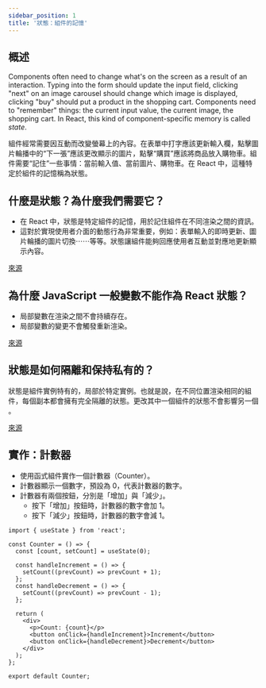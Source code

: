 ```yaml
---
sidebar_position: 1
title: '狀態：組件的記憶'
---
```


## 概述

Components often need to change what's on the screen as a result of an interaction. Typing into the form should update the input field, clicking "next" on an image carousel should change which image is displayed, clicking "buy" should put a product in the shopping cart. Components need to "remember" things: the current input value, the current image, the shopping cart. In React, this kind of component-specific memory is called _state_.

組件經常需要因互動而改變螢幕上的內容。在表單中打字應該更新輸入欄，點擊圖片輪播中的“下一張”應該更改顯示的圖片，點擊“購買”應該將商品放入購物車。組件需要“記住”一些事情：當前輸入值、當前圖片、購物車。在 React 中，這種特定於組件的記憶稱為狀態​​。

## 什麼是狀態？為什麼我們需要它？

- 在 React 中，狀態是特定組件的記憶，用於記住組件在不同渲染之間的資訊。
- 這對於實現使用者介面的動態行為非常重要，例如：表單輸入的即時更新、圖片輪播的圖片切換⋯⋯等等。狀態讓組件能夠回應使用者互動並對應地更新顯示內容。

[來源](https://react.dev/learn/state-a-components-memory#)

## 為什麼 JavaScript 一般變數不能作為 React 狀態？

- 局部變數在渲染之間不會持續存在。
- 局部變數的變更不會觸發重新渲染。

[來源](https://react.dev/learn/state-a-components-memory#when-a-regular-variable-isnt-enough)

## 狀態是如何隔離和保持私有的？

狀態是組件實例特有的，局部於特定實例。也就是說，在不同位置渲染相同的組件，每個副本都會擁有完全隔離的狀態。更改其中一個組件的狀態不會影響另一個​​。

[來源](https://react.dev/learn/state-a-components-memory#state-is-isolated-and-private)

## 實作：計數器

- 使用函式組件實作一個計數器（Counter）。
- 計數器顯示一個數字，預設為 0，代表計數器的數字。
- 計數器有兩個按鈕，分別是「增加」與「減少」。
  - 按下「增加」按鈕時，計數器的數字會加 1。
  - 按下「減少」按鈕時，計數器的數字會減 1。

```tsx title="src/components/Counter.tsx"
import { useState } from 'react';

const Counter = () => {
  const [count, setCount] = useState(0);

  const handleIncrement = () => {
    setCount((prevCount) => prevCount + 1);
  };
  const handleDecrement = () => {
    setCount((prevCount) => prevCount - 1);
  };

  return (
    <div>
      <p>Count: {count}</p>
      <button onClick={handleIncrement}>Increment</button>
      <button onClick={handleDecrement}>Decrement</button>
    </div>
  );
};

export default Counter;
```
